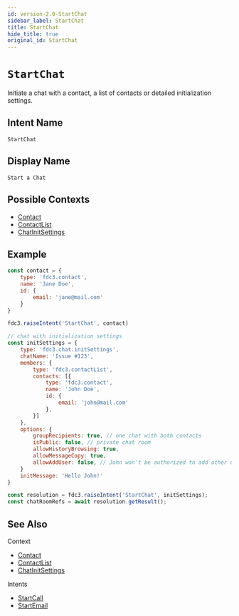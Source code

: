 ```yaml
---
id: version-2.0-StartChat
sidebar_label: StartChat
title: StartChat
hide_title: true
original_id: StartChat
---
```

# `StartChat`

Initiate a chat with a contact, a list of contacts or detailed initialization settings.

## Intent Name

`StartChat`

## Display Name

`Start a Chat`

## Possible Contexts

* [Contact](../../context/ref/Contact)
* [ContactList](../../context/ref/ContactList)
* [ChatInitSettings](../../context/ref/ChatInitSettings)

## Example

```js
const contact = {
    type: 'fdc3.contact',
    name: 'Jane Doe',
    id: {
        email: 'jane@mail.com'
    }
}

fdc3.raiseIntent('StartChat', contact)

// chat with initialization settings
const initSettings = {
    type: 'fdc3.chat.initSettings',
    chatName: 'Issue #123',
    members: {
        type: 'fdc3.contactList',
        contacts: [{
            type: 'fdc3.contact',
            name: 'John Doe',
            id: {
                email: 'john@mail.com'
            },
        }]
    },
    options: {
        groupRecipients: true, // one chat with both contacts
        isPublic: false, // private chat room
        allowHistoryBrowsing: true,
        allowMessageCopy: true,
        allowAddUser: false, // John won't be authorized to add other users to the chat
    }
    initMessage: 'Hello John!'
}

const resolution = fdc3.raiseIntent('StartChat', initSettings);
const chatRoomRefs = await resolution.getResult();
```

## See Also

Context
- [Contact](../../context/ref/Contact)
- [ContactList](../../context/ref/ContactList)
- [ChatInitSettings](../../context/ref/ChatInitSettings)

Intents
* [StartCall](StartCall)
* [StartEmail](StartEmail)
